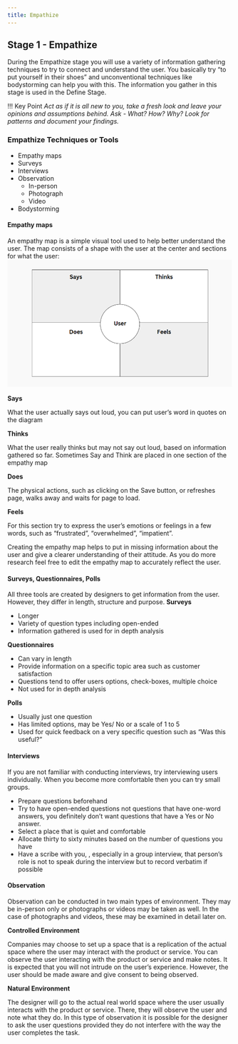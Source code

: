 ```yaml
---
title: Empathize
---
```


## Stage 1 - Empathize
During the Empathize stage you will use a variety of information gathering techniques to try to connect and understand the user. You basically try “to put yourself in their shoes” and unconventional techniques like bodystorming can help you with this. The information you gather in this stage is used in the Define Stage.

!!! Key Point _Act as if it is all new to you, take a fresh look and leave your opinions and assumptions behind. Ask - What? How? Why? Look for patterns and document your findings._


### Empathize Techniques or Tools
* Empathy maps
* Surveys
* Interviews
* Observation
	* In-person
	* Photograph
	* Video
* Bodystorming

#### Empathy maps
An empathy map is a simple visual tool used to help better understand the user. The map consists of a shape with the user at the center and sections for what the user:
![Blank Empathy Map](empathyMap.png )

**Says** <p>What the user actually says out loud, you can put user’s word in quotes on the diagram</p>
**Thinks** <p>What the user really thinks but may not say out loud, based on information gathered so far. Sometimes Say and Think are placed in one section of the empathy map</p>
**Does** <p>The physical actions, such as clicking on the Save button, or refreshes page, walks away and waits for page to load.</p>
**Feels** <p>For this section try to express the user’s emotions or feelings in a few words, such as “frustrated”, “overwhelmed”, “impatient”.</p>

<p>Creating the empathy map helps to put in missing information about the user and give a clearer understanding of their attitude. As you do more research feel free to edit the empathy map to accurately reflect the user. </p>

#### Surveys, Questionnaires, Polls
All three tools are created by designers to get information from the user. However, they differ in length, structure and purpose.
**Surveys** 
* Longer
* Variety of question types including open-ended
* Information gathered is used for in depth analysis 

**Questionnaires**
* Can vary in length
* Provide information on a specific topic area such as customer satisfaction
* Questions tend to offer users options, check-boxes, multiple choice
* Not used for in depth analysis 

**Polls**
* Usually just one question
* Has limited options, may be Yes/ No or a scale of 1 to 5
* Used for quick feedback on a very specific question such as “Was this useful?”


#### Interviews
If you are not familiar with conducting interviews, try interviewing users individually. When you become more comfortable then you can try small groups. 
* Prepare questions beforehand
* Try to have open-ended questions not questions that have one-word answers, you definitely don’t want questions that have a Yes or No answer.
* Select a place that is quiet and comfortable
* Allocate thirty to sixty minutes based on the number of questions you have
* Have a scribe with you, , especially in a group interview, that person’s role is not to speak during the interview but to record verbatim if possible

#### Observation
<p>Observation can be conducted in two main types of environment. They may be in-person only or photographs or videos may be taken as well. In the case of photographs and videos, these may be examined in detail later on.</p>

**Controlled Environment**
<p>Companies may choose to set up a space that is a replication of the actual space where the user may interact with the product or service. You can observe the user interacting with the product or service and make notes. It is expected that you will not intrude on the user’s experience. However, the user should be made aware and give consent to being observed.</p>

**Natural Environment**
<p>The designer will go to the actual real world space where the user usually interacts with the product or service. There, they will observe the user and note what they do. In this type of observation it is possible for the designer to ask the user questions provided they do not interfere with the way the user completes the task.</p>
